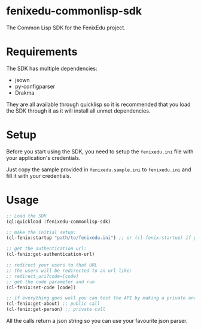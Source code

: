 fenixedu-commonlisp-sdk
=======================

The Common Lisp SDK for the FenixEdu project.

Requirements
============

The SDK has multiple dependencies:

+ jsown
+ py-configparser
+ Drakma

They are all available through quicklisp so it is recommended that you load the SDK through it as it will install all unmet dependencies.

Setup
=====

Before you start using the SDK, you need to setup the ```fenixedu.ini``` file with your application's credentials. 

Just copy the sample provided in ```fenixedu.sample.ini``` to ```fenixedu.ini``` and fill it with your credentials.

Usage
=====

```lisp
;; Load the SDK
(ql:quickload :fenixedu-commonlisp-sdk)

;; make the initial setup:
(cl-fenix:startup "path/to/fenixedu.ini") ;; or (cl-fenix:startup) if you are in the same directory as the ini file.

;; get the authentication url:
(cl-fenix:get-authentication-url)

;; redirect your users to that URL
;; the users will be redirected to an url like: 
;; redirect_uri?code=[code]
;; get the code parameter and run 
(cl-fenix:set-code [code])

;; if everything goes well you can test the API by making a private and a public call
(cl-fenix:get-about) ;; public call
(cl-fenix:get-person) ;; private call
```

All the calls return a json string so you can use your favourite json parser.
